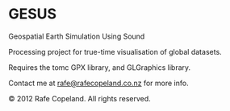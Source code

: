 GESUS
=====

Geospatial Earth Simulation Using Sound

 

Processing project for true-time visualisation of global datasets. 

Requires the tomc GPX library, and GLGraphics library.
 
  
Contact me at rafe@rafecopeland.co.nz for more info.

© 2012 Rafe Copeland. All rights reserved.
